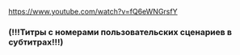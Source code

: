 https://www.youtube.com/watch?v=fQ6eWNGrsfY


### (!!!Титры с номерами пользовательских сценариев в субтитрах!!!)
